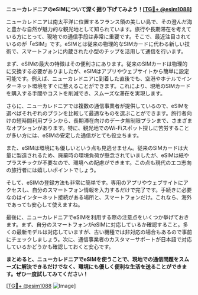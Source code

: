 **ニューカレドニアのeSIMについて深く掘り下げてみよう！[[TG💪+ @esim1088](https://t.me/s/esim1088)]**

ニューカレドニアは南太平洋に位置するフランス領の美しい島で、その澄んだ海と豊かな自然が魅力的な観光地として知られています。旅行や長期滞在を考えている方にとって、現地での通信手段は非常に重要です。そこで、最近注目されているのが「eSIM」です。eSIMとは従来の物理的なSIMカードに代わる新しい技術で、スマートフォンに内蔵された小型のチップを活用して通信を行います。

まず、eSIMの最大の特徴はその便利さにあります。従来のSIMカードは物理的に交換する必要がありましたが、eSIMはアプリやウェブサイトから簡単に設定可能です。例えば、ニューカレドニアに到着した直後でも、空港やホテルでインターネット環境をすぐに整えることができます。これにより、現地のSIMカードを購入する手間やコストを削減でき、スムーズな滞在を実現します。

さらに、ニューカレドニアでは複数の通信事業者が提供しているので、eSIMを選べばそれぞれのプランを比較して最適なものを選ぶことができます。旅行者向けの短時間利用プランから、長期滞在向けのデータ無制限プランまで、さまざまなオプションがあります。特に、観光地でのWi-Fiスポット探しに苦労することが多い方には、eSIMの安定した通信がとても役立ちます。

また、eSIMは環境にも優しいという点も見逃せません。従来のSIMカードは大量に製造されるため、廃棄時の環境負荷が懸念されていましたが、eSIMは紙やプラスチックが不要なので、環境への配慮ができます。この点も現代のエコ志向の旅行者には嬉しいポイントでしょう。

そして、eSIMの登録方法も非常に簡単です。専用のアプリやウェブサイトにアクセスし、自分のスマートフォン情報を入力するだけで完了です。手続きに必要なのはインターネット接続がある場所と、スマートフォンだけ。これなら、海外であっても安心して使えますね。

最後に、ニューカレドニアでeSIMを利用する際の注意点をいくつか挙げておきます。まず、自分のスマートフォンがeSIMに対応しているか確認すること。多くの最新モデルは対応していますが、古い機種では非対応の場合もあるので事前にチェックしましょう。次に、通信事業者のカスタマーサポートが日本語で対応しているかどうかも確認しておくと安心です。

**まとめると、ニューカレドニアでeSIMを使うことで、現地での通信問題をスムーズに解決できるだけでなく、環境にも優しく便利な生活を送ることができます。ぜひ一度試してみてください！**

[[TG💪+ @esim1088](https://t.me/s/esim1088) ![Image](https://i.postimg.cc/Y0z9fWf4/image.png)]